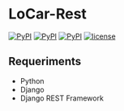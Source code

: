 # LoCar-Rest
[![PyPI](https://img.shields.io/pypi/pyversions/Django.svg)]()
[![PyPI](https://img.shields.io/badge/django-2.1-green.svg)]()
[![PyPI](https://img.shields.io/badge/django%20REST%20framework-3.9-red.svg)]()
[![license](https://img.shields.io/badge/license-MIT-brightgreen.svg)]()

## Requeriments
- Python
- Django
- Django REST Framework
